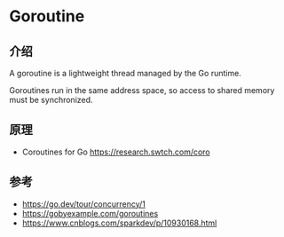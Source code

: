 # Goroutine
## 介绍
A goroutine is a lightweight thread managed by the Go runtime.

Goroutines run in the same address space, so access to shared memory must be synchronized.

## 原理
- Coroutines for Go https://research.swtch.com/coro

## 参考
- https://go.dev/tour/concurrency/1
- https://gobyexample.com/goroutines
- https://www.cnblogs.com/sparkdev/p/10930168.html
